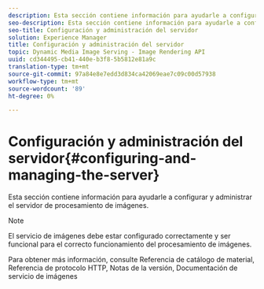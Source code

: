 ```yaml
---
description: Esta sección contiene información para ayudarle a configurar y administrar el servidor de procesamiento de imágenes.
seo-description: Esta sección contiene información para ayudarle a configurar y administrar el servidor de procesamiento de imágenes.
seo-title: Configuración y administración del servidor
solution: Experience Manager
title: Configuración y administración del servidor
topic: Dynamic Media Image Serving - Image Rendering API
uuid: cd344495-cb41-440e-b3f8-5b5812e81a9c
translation-type: tm+mt
source-git-commit: 97a84e8e7edd3d834ca42069eae7c09c00d57938
workflow-type: tm+mt
source-wordcount: '89'
ht-degree: 0%

---
```



# Configuración y administración del servidor{#configuring-and-managing-the-server}

Esta sección contiene información para ayudarle a configurar y administrar el servidor de procesamiento de imágenes.

>[!NOTE]
>
>El servicio de imágenes debe estar configurado correctamente y ser funcional para el correcto funcionamiento del procesamiento de imágenes.

Para obtener más información, consulte Referencia de catálogo de material, Referencia de protocolo HTTP, Notas de la versión, Documentación de servicio de imágenes

